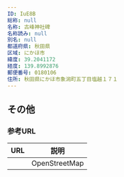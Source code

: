 ```yaml
---
ID: IuE8B
総称: null
名称: 古峰神社碑
名称読み: null
別名: null
都道府県: 秋田県
区域: にかほ市
緯度: 39.2041172
経度: 139.8992876
郵便番号: 0180106
住所: 秋田県にかほ市象潟町五丁目塩越１７１
---
```


## その他

### 参考URL

| URL | 説明          |
| --- | ------------- |
|     | OpenStreetMap |
